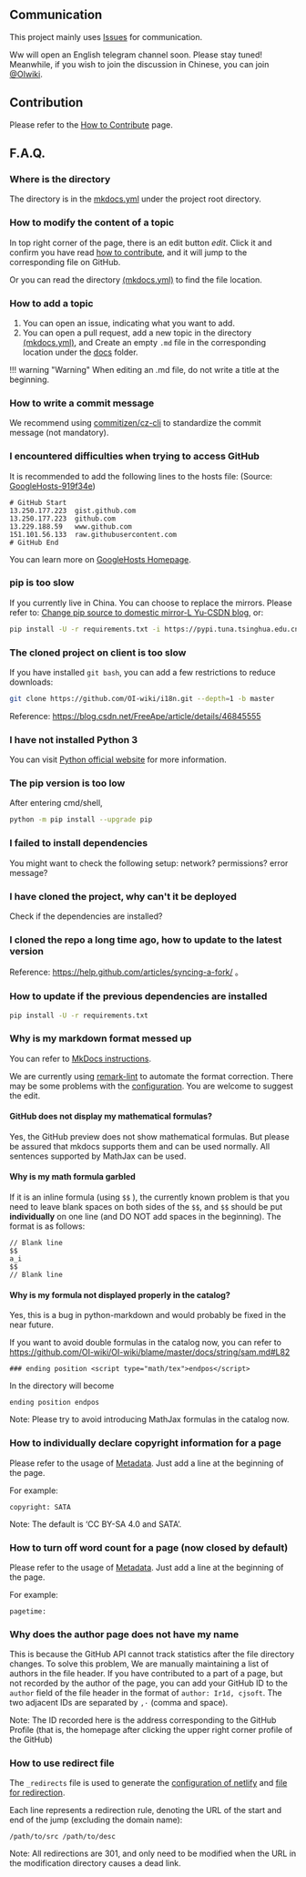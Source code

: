 ## Communication

This project mainly uses [Issues](https://github.com/OI-wiki/i18n/issues) for communication.

Ww will open an English telegram channel soon. Please stay tuned! Meanwhile, if you wish to join the discussion in Chinese, you can join [@OIwiki](https://t.me/OIwiki).

## Contribution

Please refer to the [How to Contribute](./htc.md) page.

## F.A.Q.

### Where is the directory

The directory is in the [mkdocs.yml](https://github.com/OI-wiki/i18n/blob/master/mkdocs.yml#L17) under the project root directory.

### How to modify the content of a topic

In top right corner of the page, there is an edit button <i class="md-icon">edit</i>. Click it and confirm you have read [how to contribute](./htc.md), and it will jump to the corresponding file on GitHub.

Or you can read the directory [(mkdocs.yml)](https://github.com/OI-wiki/i18n/blob/master/mkdocs.yml#L17) to find the file location.

### How to add a topic

1.  You can open an issue, indicating what you want to add.
2.  You can open a pull request, add a new topic in the directory [(mkdocs.yml)](https://github.com/OI-wiki/i18n/blob/master/mkdocs.yml#L17), and Create an empty `.md` file in the corresponding location under the [docs](https://github.com/OI-wiki/i18n/tree/master/docs) folder.

!!! warning "Warning"
    When editing an .md file, do not write a title at the beginning.

### How to write a commit message

We recommend using [commitizen/cz-cli](https://github.com/commitizen/cz-cli) to standardize the commit message (not mandatory).

### I encountered difficulties when trying to access GitHub

It is recommended to add the following lines to the hosts file: (Source: [GoogleHosts-919f34e](https://github.com/googlehosts/hosts/blob/919f34e53c1099241af7d0b5e730b60899af7d18/hosts-files/hosts#L1467-#L1472))

```text
# GitHub Start
13.250.177.223	gist.github.com
13.250.177.223	github.com
13.229.188.59	www.github.com
151.101.56.133	raw.githubusercontent.com
# GitHub End
```

You can learn more on [GoogleHosts Homepage](https://github.com/googlehosts/hosts).

### pip is too slow

If you currently live in China. You can choose to replace the mirrors. Please refer to: [Change pip source to domestic mirror-L Yu-CSDN blog](https://blog.csdn.net/lambert310/article/details/52412059), or:

```bash
pip install -U -r requirements.txt -i https://pypi.tuna.tsinghua.edu.cn/simple/
```

### The cloned project on client is too slow

If you have installed `git bash`, you can add a few restrictions to reduce downloads:

```bash
git clone https://github.com/OI-wiki/i18n.git --depth=1 -b master
```

Reference: <https://blog.csdn.net/FreeApe/article/details/46845555> 

### I have not installed Python 3

You can visit [Python official website](https://www.python.org/downloads/) for more information.

### The pip version is too low

After entering cmd/shell,

```bash
python -m pip install --upgrade pip
```

### I failed to install dependencies

You might want to check the following setup: network? permissions? error message?

### I have cloned the project, why can't it be deployed

Check if the dependencies are installed?

### I cloned the repo a long time ago, how to update to the latest version

Reference: <https://help.github.com/articles/syncing-a-fork/> 。

### How to update if the previous dependencies are installed

```bash
pip install -U -r requirements.txt
```

### Why is my markdown format messed up

You can refer to [MkDocs instructions](https://www.mkdocs.org/).

We are currently using [remark-lint](https://github.com/remarkjs/remark-lint) to automate the format correction. There may be some problems with the [configuration](https://github.com/OI-wiki/i18n/blob/master/.remarkrc). You are welcome to suggest the edit.

#### GitHub does not display my mathematical formulas?

Yes, the GitHub preview does not show mathematical formulas. But please be assured that mkdocs supports them and can be used normally. All sentences supported by MathJax can be used.

#### Why is my math formula garbled

If it is an inline formula (using `$$` ), the currently known problem is that you need to leave blank spaces on both sides of the `$$`, and `$$` should be put **individually** on one line (and DO NOT add spaces in the beginning). The format is as follows:

```text
// Blank line
$$
a_i
$$
// Blank line
```

#### Why is my formula not displayed properly in the catalog?

Yes, this is a bug in python-markdown and would probably be fixed in the near future.

If you want to avoid double formulas in the catalog now, you can refer to <https://github.com/OI-wiki/OI-wiki/blame/master/docs/string/sam.md#L82>

```text
### ending position <script type="math/tex">endpos</script>
```

In the directory will become

```text
ending position endpos
```

Note: Please try to avoid introducing MathJax formulas in the catalog now.

### How to individually declare copyright information for a page

Please refer to the usage of [Metadata](https://squidfunk.github.io/mkdocs-material/extensions/metadata/#usage). Just add a line at the beginning of the page.

For example:

```text
copyright: SATA
```

Note: The default is ‘CC BY-SA 4.0 and SATA’.

### How to turn off word count for a page (now closed by default)

Please refer to the usage of [Metadata](https://squidfunk.github.io/mkdocs-material/extensions/metadata/#usage). Just add a line at the beginning of the page.

For example:

```text
pagetime:
```

### Why does the author page does not have my name

This is because the GitHub API cannot track statistics after the file directory changes. To solve this problem, We are manually maintaining a list of authors in the file header. If you have contributed to a part of a page, but not recorded by the author of the page, you can add your GitHub ID to the `author` field of the file header in the format of `author: Ir1d, cjsoft`. The two adjacent IDs are separated by `,·` (comma and space).

Note: The ID recorded here is the address corresponding to the GitHub Profile (that is, the homepage after clicking the upper right corner profile of the GitHub)

### How to use redirect file

The `_redirects` file is used to generate the [configuration of netlify](https://docs.netlify.com/routing/redirects/#syntax-for-the-redirects-file) and [file for redirection](https://github.com/OI-wiki/i18n/blob/master/scripts/gen_redirect.py).

Each line represents a redirection rule, denoting the URL of the start and end of the jump (excluding the domain name):

```text
/path/to/src /path/to/desc
```

Note: All redirections are 301, and only need to be modified when the URL in the modification directory causes a dead link.